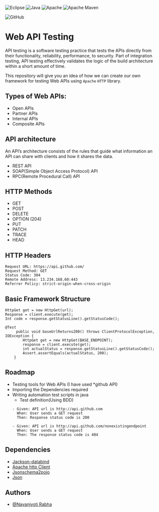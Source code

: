 
![Eclipse](https://img.shields.io/badge/Eclipse-FE7A16.svg?style=for-the-badge&logo=Eclipse&logoColor=white) 
![Java](https://img.shields.io/badge/java-%23ED8B00.svg?style=for-the-badge&logo=java&logoColor=white)
![Apache](https://img.shields.io/badge/apache-%23D42029.svg?style=for-the-badge&logo=apache&logoColor=white)
![Apache Maven](https://img.shields.io/badge/Apache%20Maven-C71A36?style=for-the-badge&logo=Apache%20Maven&logoColor=white)

![GitHub](https://img.shields.io/badge/github-%23121011.svg?style=for-the-badge&logo=github&logoColor=white)

# Web API Testing

API testing is a software testing practice that tests the APIs directly from their functionality, reliability, performance, to security. Part of integration testing, API testing effectively validates the logic of the build architecture within a short amount of time.

This repository will give you an idea of how we can create our own framework for testing Web APIs using `Apache` `HTTP` library.

## Types of Web APIs:
* Open APIs
* Partner APIs
* Internal APIs
* Composite APIs

## API architecture
An API’s architecture consists of the rules that guide what information an API can share with clients and how it shares the data.
* REST API
* SOAP(Simple Object Access Protocol) API
* RPC(Remote Procedural Call) API

## HTTP Methods
- GET
- POST
- DELETE
- OPTION (204)
- PUT
- PATCH
- TRACE
- HEAD

## HTTP Headers
```
Request URL: https://api.github.com/
Request Method: GET
Status Code: 304 
Remote Address: 13.234.168.60:443
Referrer Policy: strict-origin-when-cross-origin

```
## Basic Framework Structure
```
HttpGet get = new HttpGet(url);
Response = client.execute(get);
Int code = response.getStatusLine().getStatusCode();

```
```
@Test
	 public void baseUrlReturns200() throws ClientProtocolException, IOException {
		HttpGet get = new HttpGet(BASE_ENDPOINT);
	    response = client.execute(get);
		int actualStatus = response.getStatusLine().getStatusCode();
		Assert.assertEquals(actualStatus, 200);
	}
```



## Roadmap

- Testing tools for Web APIs (I have used *github API)
- Importing the Dependencies required 
- Writing automation test scripts in java 
    - Test definition(Using BDD)
    ```
    - Given: API url is http://api.github.com
      When: User sends a GET request
      Then: Response status code is 200

    - Given: API url is http://api.github.com/nonexistingendpoint
      When: User sends a GET request
      Then: The response status code is 404

    ```

## Dependencies
- [Jackson-databind](https://mvnrepository.com/artifact/com.fasterxml.jackson.core/jackson-databind)
- [Apache http Client](https://mvnrepository.com/artifact/org.apache.httpcomponents/httpclient)
- [Jsonschema2pojo](https://github.com/joelittlejohn/jsonschema2pojo)
- [Json](https://mvnrepository.com/artifact/org.json/json)
## Authors

- [@Nayanjyoti Rabha](https://www.github.com/Git-Nayanjyoti)

